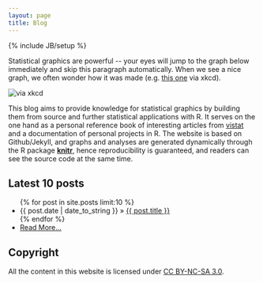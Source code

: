 ```yaml
---
layout: page
title: Blog
---
```

{% include JB/setup %}

Statistical graphics are powerful -- your eyes will jump to the graph below immediately and skip this paragraph automatically. When we see a nice graph, we often wonder how it was made (e.g. [this one](http://stackoverflow.com/q/12675147/559676) via xkcd).

![via xkcd](http://i.imgur.com/4staRNH.png)

This blog aims to provide knowledge for statistical graphics by building them from source and further statistical applications with R. It serves on the one hand as a personal reference book of interesting articles from [vistat](http://vis.supstat.com/) and a documentation of personal projects in R. The website is based on Github/Jekyll, and graphs and analyses are generated dynamically through the R package [**knitr**](http://yihui.name/knitr), hence reproducibility is guaranteed, and readers can see the source code at the same time.

## Latest 10 posts

<ul class="posts">
  {% for post in site.posts limit:10 %}
    <li><span>{{ post.date | date_to_string }}</span> &raquo; <a href="{{ BASE_PATH }}{{ post.url }}">{{ post.title }}</a></li>
  {% endfor %}
  <li><a href="archive.html">Read More...</a></li>
</ul>



## Copyright

All the content in this website is licensed under [CC BY-NC-SA 3.0](http://creativecommons.org/licenses/by-nc-sa/3.0/).
